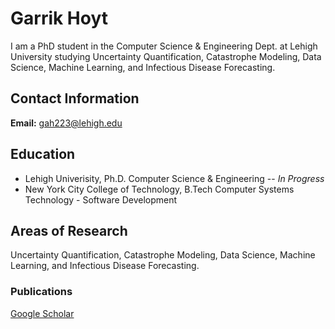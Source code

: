 # Garrik Hoyt

I am a PhD student in the Computer Science & Engineering Dept. at Lehigh University studying Uncertainty Quantification, Catastrophe Modeling, Data Science, Machine Learning, and Infectious Disease Forecasting.

## Contact Information

**Email:** [gah223@lehigh.edu](mailto:gah223@lehigh.edu)

## Education

- Lehigh Univerisity, Ph.D. Computer Science & Engineering -- *In Progress*
- New York City College of Technology, B.Tech Computer Systems Technology - Software Development

## Areas of Research

Uncertainty Quantification, Catastrophe Modeling, Data Science, Machine Learning, and Infectious Disease Forecasting.

### Publications

[Google Scholar](https://scholar.google.com/citations?user=H1L5nwYAAAAJ&hl=en)

<!--
**GarrikHoyt/garrikhoyt** is a ✨ _special_ ✨ repository because its `README.md` (this file) appears on your GitHub profile.

Here are some ideas to get you started:

- 🔭 I’m currently working on ...
- 🌱 I’m currently learning ...
- 👯 I’m looking to collaborate on ...
- 🤔 I’m looking for help with ...
- 💬 Ask me about ...
- 📫 How to reach me: ...
- 😄 Pronouns: ...
- ⚡ Fun fact: ...
-->
